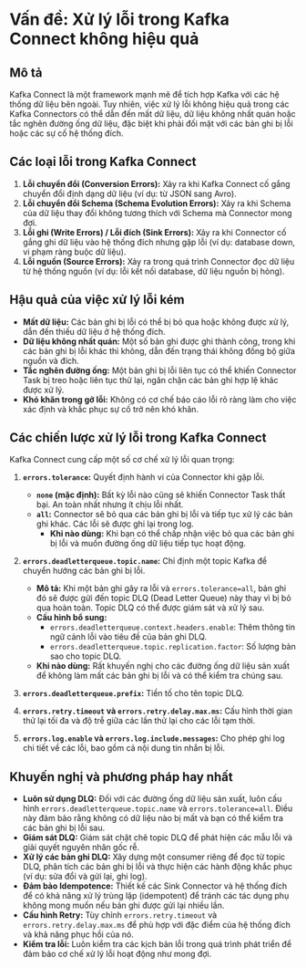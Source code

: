 # Vấn đề: Xử lý lỗi trong Kafka Connect không hiệu quả

## Mô tả
Kafka Connect là một framework mạnh mẽ để tích hợp Kafka với các hệ thống dữ liệu bên ngoài. Tuy nhiên, việc xử lý lỗi không hiệu quả trong các Kafka Connectors có thể dẫn đến mất dữ liệu, dữ liệu không nhất quán hoặc tắc nghẽn đường ống dữ liệu, đặc biệt khi phải đối mặt với các bản ghi bị lỗi hoặc các sự cố hệ thống đích.

## Các loại lỗi trong Kafka Connect
1.  **Lỗi chuyển đổi (Conversion Errors):** Xảy ra khi Kafka Connect cố gắng chuyển đổi định dạng dữ liệu (ví dụ: từ JSON sang Avro).
2.  **Lỗi chuyển đổi Schema (Schema Evolution Errors):** Xảy ra khi Schema của dữ liệu thay đổi không tương thích với Schema mà Connector mong đợi.
3.  **Lỗi ghi (Write Errors) / Lỗi đích (Sink Errors):** Xảy ra khi Connector cố gắng ghi dữ liệu vào hệ thống đích nhưng gặp lỗi (ví dụ: database down, vi phạm ràng buộc dữ liệu).
4.  **Lỗi nguồn (Source Errors):** Xảy ra trong quá trình Connector đọc dữ liệu từ hệ thống nguồn (ví dụ: lỗi kết nối database, dữ liệu nguồn bị hỏng).

## Hậu quả của việc xử lý lỗi kém
*   **Mất dữ liệu:** Các bản ghi bị lỗi có thể bị bỏ qua hoặc không được xử lý, dẫn đến thiếu dữ liệu ở hệ thống đích.
*   **Dữ liệu không nhất quán:** Một số bản ghi được ghi thành công, trong khi các bản ghi bị lỗi khác thì không, dẫn đến trạng thái không đồng bộ giữa nguồn và đích.
*   **Tắc nghẽn đường ống:** Một bản ghi bị lỗi liên tục có thể khiến Connector Task bị treo hoặc liên tục thử lại, ngăn chặn các bản ghi hợp lệ khác được xử lý.
*   **Khó khăn trong gỡ lỗi:** Không có cơ chế báo cáo lỗi rõ ràng làm cho việc xác định và khắc phục sự cố trở nên khó khăn.

## Các chiến lược xử lý lỗi trong Kafka Connect
Kafka Connect cung cấp một số cơ chế xử lý lỗi quan trọng:

1.  **`errors.tolerance`:** Quyết định hành vi của Connector khi gặp lỗi.
    *   **`none` (mặc định):** Bất kỳ lỗi nào cũng sẽ khiến Connector Task thất bại. An toàn nhất nhưng ít chịu lỗi nhất.
    *   **`all`:** Connector sẽ bỏ qua các bản ghi bị lỗi và tiếp tục xử lý các bản ghi khác. Các lỗi sẽ được ghi lại trong log.
        *   **Khi nào dùng:** Khi bạn có thể chấp nhận việc bỏ qua các bản ghi bị lỗi và muốn đường ống dữ liệu tiếp tục hoạt động.

2.  **`errors.deadletterqueue.topic.name`:** Chỉ định một topic Kafka để chuyển hướng các bản ghi bị lỗi.
    *   **Mô tả:** Khi một bản ghi gây ra lỗi và `errors.tolerance=all`, bản ghi đó sẽ được gửi đến topic DLQ (Dead Letter Queue) này thay vì bị bỏ qua hoàn toàn. Topic DLQ có thể được giám sát và xử lý sau.
    *   **Cấu hình bổ sung:**
        *   `errors.deadletterqueue.context.headers.enable`: Thêm thông tin ngữ cảnh lỗi vào tiêu đề của bản ghi DLQ.
        *   `errors.deadletterqueue.topic.replication.factor`: Số lượng bản sao cho topic DLQ.
    *   **Khi nào dùng:** Rất khuyến nghị cho các đường ống dữ liệu sản xuất để không làm mất các bản ghi bị lỗi và có thể kiểm tra chúng sau.

3.  **`errors.deadletterqueue.prefix`:** Tiền tố cho tên topic DLQ.

4.  **`errors.retry.timeout` và `errors.retry.delay.max.ms`:** Cấu hình thời gian thử lại tối đa và độ trễ giữa các lần thử lại cho các lỗi tạm thời.

5.  **`errors.log.enable` và `errors.log.include.messages`:** Cho phép ghi log chi tiết về các lỗi, bao gồm cả nội dung tin nhắn bị lỗi.

## Khuyến nghị và phương pháp hay nhất
*   **Luôn sử dụng DLQ:** Đối với các đường ống dữ liệu sản xuất, luôn cấu hình `errors.deadletterqueue.topic.name` và `errors.tolerance=all`. Điều này đảm bảo rằng không có dữ liệu nào bị mất và bạn có thể kiểm tra các bản ghi bị lỗi sau.
*   **Giám sát DLQ:** Giám sát chặt chẽ topic DLQ để phát hiện các mẫu lỗi và giải quyết nguyên nhân gốc rễ.
*   **Xử lý các bản ghi DLQ:** Xây dựng một consumer riêng để đọc từ topic DLQ, phân tích các bản ghi bị lỗi và thực hiện các hành động khắc phục (ví dụ: sửa đổi và gửi lại, ghi log).
*   **Đảm bảo Idempotence:** Thiết kế các Sink Connector và hệ thống đích để có khả năng xử lý trùng lặp (idempotent) để tránh các tác dụng phụ không mong muốn nếu bản ghi được gửi lại nhiều lần.
*   **Cấu hình Retry:** Tùy chỉnh `errors.retry.timeout` và `errors.retry.delay.max.ms` để phù hợp với đặc điểm của hệ thống đích và khả năng phục hồi của nó.
*   **Kiểm tra lỗi:** Luôn kiểm tra các kịch bản lỗi trong quá trình phát triển để đảm bảo cơ chế xử lý lỗi hoạt động như mong đợi.